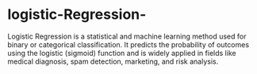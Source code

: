 # logistic-Regression-
Logistic Regression is a statistical and machine learning method used for binary or categorical classification. It predicts the probability of outcomes using the logistic (sigmoid) function and is widely applied in fields like medical diagnosis, spam detection, marketing, and risk analysis.
